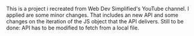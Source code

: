 This is a project i recreated from Web Dev Simplified's YouTube channel. I applied are some minor changes. That includes an new API and some changes on the iteration of the JS object that the API delivers.
Still to be done: API has to be modified to fetch from a local file. 
